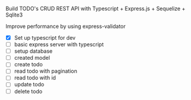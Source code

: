 Build TODO's CRUD REST API with Typescript + Express.js + Sequelize + Sqlite3

Improve performance by using express-validator

- [x] Set up typescript for dev
- [ ] basic express server with typescript
- [ ] setup database
- [ ] created model
- [ ] create todo 
- [ ] read todo with pagination 
- [ ] read todo with id 
- [ ] update todo 
- [ ] delete todo 
